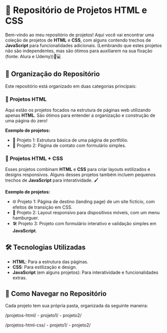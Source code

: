 # 📁 **Repositório de Projetos HTML e CSS**

Bem-vindo ao meu repositório de projetos! Aqui você vai encontrar uma coleção de projetos de **HTML** e **CSS**, com alguns contendo trechos de **JavaScript** para funcionalidades adicionais. (Lembrando que estes projetos não são independentes, mas são ótimos para auxiliarem na sua fixação (fonte: Alura e Udemy))🎨💻

## 📂 **Organização do Repositório**

Este repositório está organizado em duas categorias principais:

### 📝 **Projetos HTML**  
Aqui estão os projetos focados na estrutura de páginas web utilizando apenas **HTML**. São ótimos para entender a organização e construção de uma página do zero!

**Exemplo de projetos:**
- 📄 Projeto 1: Estrutura básica de uma página de portfólio.
- 📄 Projeto 2: Página de contato com formulário simples.

### 🎨 **Projetos HTML + CSS**
Esses projetos combinam **HTML** e **CSS** para criar layouts estilizados e designs responsivos. Alguns desses projetos também incluem pequenos trechos de **JavaScript** para interatividade. 🖌️

**Exemplo de projetos:**
- 🌐 Projeto 1: Página de destino (landing page) de um site fictício, com efeitos de transição em CSS.
- 📱 Projeto 2: Layout responsivo para dispositivos móveis, com um menu hamburguer.
- 🛠️ Projeto 3: Projeto com formulário interativo e validação simples em **JavaScript**.

## 🛠️ **Tecnologias Utilizadas**

- **HTML**: Para a estrutura das páginas.
- **CSS**: Para estilização e design.
- **JavaScript** (em alguns projetos): Para interatividade e funcionalidades extras.

## 🚀 **Como Navegar no Repositório**

Cada projeto tem sua própria pasta, organizada da seguinte maneira:

/projetos-html/ - projeto1/ - projeto2/

/projetos-html-css/ - projeto1/ - projeto2/
